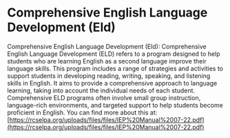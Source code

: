# Comprehensive English Language Development (Eld)
Comprehensive English Language Development (Eld): Comprehensive English Language Development (ELD) refers to a program designed to help students who are learning English as a second language improve their language skills. This program includes a range of strategies and activities to support students in developing reading, writing, speaking, and listening skills in English. It aims to provide a comprehensive approach to language learning, taking into account the individual needs of each student. Comprehensive ELD programs often involve small group instruction, language-rich environments, and targeted support to help students become proficient in English.
You can find more about this at: [https://rcselpa.org/uploads/files/files/IEP%20Manual%2007-22.pdf](https://rcselpa.org/uploads/files/files/IEP%20Manual%2007-22.pdf)
